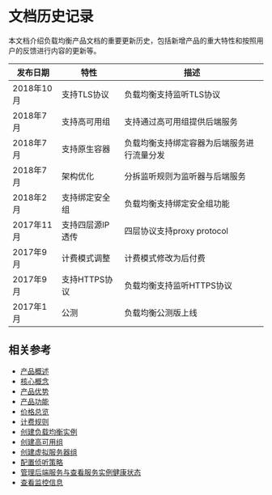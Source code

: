 # 文档历史记录


本文档介绍负载均衡产品文档的重要更新历史，包括新增产品的重大特性和按照用户的反馈进行内容的更新等。

|发布日期|特性|描述|
|-|-|-|
|2018年10月|支持TLS协议|负载均衡支持监听TLS协议|
|2018年7月|支持高可用组|支持通过高可用组提供后端服务|
|2018年7月|支持原生容器|负载均衡支持绑定容器为后端服务进行流量分发|
|2018年7月|架构优化|分拆监听规则为监听器与后端服务|
|2018年2月|支持绑定安全组|负载均衡支持绑定安全组功能|
|2017年11月|支持四层源IP透传|四层协议支持proxy protocol|
|2017年9月|计费模式调整|计费模式修改为后付费|
|2017年9月|支持HTTPS协议| 负载均衡支持监听HTTPS协议 |
|2017年1月|公测|负载均衡公测版上线|


## 相关参考

- [产品概述](../Introduction/Product-Overview.md)
- [核心概念](../Introduction/Core-Concepts.md)
- [产品优势](../Introduction/Benefits.md)
- [产品功能](../Introduction/Features.md)
- [价格总览](../Pricing/Price-Overview.md)
- [计费规则](../Pricing/Billing-Rules.md)
- [创建负载均衡实例](../Getting-Started/Create-Instance.md)
- [创建高可用组](../Getting-Started/Create-AvailabilityGroup.md)
- [创建虚拟服务器组](../Operation-Guide/TargetGroup-Management.md)
- [配置侦听策略](../Operation-Guide/Listener-Management.md)
- [管理后端服务与查看服务实例健康状态](../Operation-Guide/Backend-Management.md)
- [查看监控信息](../Operation-Guide/Monitoring.md)
